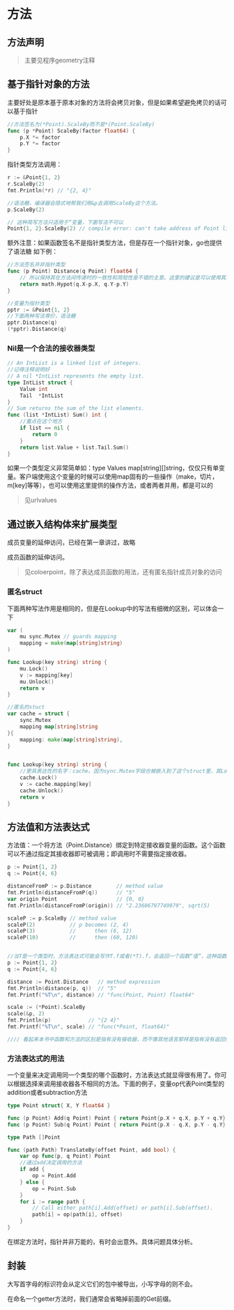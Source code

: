 # 方法 

## 方法声明
> 主要见程序geometry注释

## 基于指针对象的方法

主要好处是原本基于原本对象的方法将会拷贝对象，但是如果希望避免拷贝的话可以基于指针
```go
//方法签名为(*Point).ScaleBy而不是*(Point.ScaleBy)
func (p *Point) ScaleBy(factor float64) {
    p.X *= factor
    p.Y *= factor
}

```

指针类型方法调用：
```go
r := &Point{1, 2}
r.ScaleBy(2)
fmt.Println(*r) // "{2, 4}"

//语法糖，编译器会隐式地帮我们用&p去调用ScaleBy这个方法。
p.ScaleBy(2)

// 这种简写方法只适用于“变量，下面写法不可以
Point{1, 2}.ScaleBy(2) // compile error: can't take address of Point literal

```
额外注意：如果函数签名不是指针类型方法，但是存在一个指针对象，go也提供了语法糖 如下例：
```go
//方法签名并非指针类型
func (p Point) Distance(q Point) float64 {
	// 所以保持其在方法间传递时的一致性和简短性是不错的主意。这里的建议是可以使用其类型的第一个字母，比如这里使用了Point的首字母p。
	return math.Hypot(q.X-p.X, q.Y-p.Y)
}

//变量为指针类型
pptr := &Point{1, 2}
//下面两种写法等价，语法糖
pptr.Distance(q)
(*pptr).Distance(q)

```

### Nil是一个合法的接收器类型
```go
// An IntList is a linked list of integers.
//记得注释说明好
// A nil *IntList represents the empty list.
type IntList struct {
    Value int
    Tail  *IntList
}
// Sum returns the sum of the list elements.
func (list *IntList) Sum() int {
	//重点在这个地方
    if list == nil {
        return 0
    }
    return list.Value + list.Tail.Sum()
}

```

如果一个类型定义非常简单如：type Values map[string][]string，仅仅只有单变量。客户端使用这个变量的时候可以使用map固有的一些操作（make，切片，m[key]等等），也可以使用这里提供的操作方法，或者两者并用，都是可以的
> 见urlvalues

## 通过嵌入结构体来扩展类型
成员变量的延伸访问，已经在第一章讲过，故略

成员函数的延伸访问。
>见coloerpoint，除了表达成员函数的用法，还有匿名指针成员对象的访问
 
### 匿名struct
下面两种写法作用是相同的，但是在Lookup中的写法有细微的区别，可以体会一下
```go
var (
    mu sync.Mutex // guards mapping
    mapping = make(map[string]string)
)

func Lookup(key string) string {
    mu.Lock()
    v := mapping[key]
    mu.Unlock()
    return v
}

//匿名的stuct
var cache = struct {
    sync.Mutex
    mapping map[string]string
}{
    mapping: make(map[string]string),
}


func Lookup(key string) string {
	//更具表达性的名字：cache。因为sync.Mutex字段也被嵌入到了这个struct里，其Lock和Unlock方法也就都被引入到了这个匿名结构中了
    cache.Lock()
    v := cache.mapping[key]
    cache.Unlock()
    return v
}
```
## 方法值和方法表达式

方法值：一个将方法（Point.Distance）绑定到特定接收器变量的函数。这个函数可以不通过指定其接收器即可被调用；即调用时不需要指定接收器。
```go
p := Point{1, 2}
q := Point{4, 6}

distanceFromP := p.Distance        // method value
fmt.Println(distanceFromP(q))      // "5"
var origin Point                   // {0, 0}
fmt.Println(distanceFromP(origin)) // "2.23606797749979", sqrt(5)

scaleP := p.ScaleBy // method value
scaleP(2)           // p becomes (2, 4)
scaleP(3)           //      then (6, 12)
scaleP(10)          //      then (60, 120)

```
```go

//当T是一个类型时，方法表达式可能会写作T.f或者(*T).f，会返回一个函数“值”，这种函数会将其第一个参数用作接收器
p := Point{1, 2}
q := Point{4, 6}

distance := Point.Distance   // method expression
fmt.Println(distance(p, q))  // "5"
fmt.Printf("%T\n", distance) // "func(Point, Point) float64"

scale := (*Point).ScaleBy
scale(&p, 2)
fmt.Println(p)            // "{2 4}"
fmt.Printf("%T\n", scale) // "func(*Point, float64)"

//// 看起来本书中函数和方法的区别是指有没有接收器，而不像其他语言那样是指有没有返回值。
```
### 方法表达式的用法
一个变量来决定调用同一个类型的哪个函数时，方法表达式就显得很有用了。你可以根据选择来调用接收器各不相同的方法。下面的例子，变量op代表Point类型的addition或者subtraction方法

```go
type Point struct{ X, Y float64 }

func (p Point) Add(q Point) Point { return Point{p.X + q.X, p.Y + q.Y} }
func (p Point) Sub(q Point) Point { return Point{p.X - q.X, p.Y - q.Y} }

type Path []Point

func (path Path) TranslateBy(offset Point, add bool) {
    var op func(p, q Point) Point
    //通过add决定调用的方法
    if add {
        op = Point.Add
    } else {
        op = Point.Sub
    }
    for i := range path {
        // Call either path[i].Add(offset) or path[i].Sub(offset).
        path[i] = op(path[i], offset)
    }
}

```
在绑定方法时，指针并非万能的，有时会出意外。具体问题具体分析。

## 封装
大写首字母的标识符会从定义它们的包中被导出，小写字母的则不会。

在命名一个getter方法时，我们通常会省略掉前面的Get前缀。
